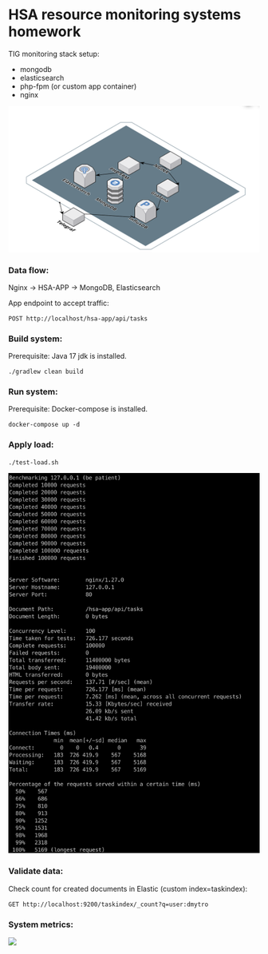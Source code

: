 # HSA resource monitoring systems homework
TIG monitoring stack setup:
- mongodb
- elasticsearch
- php-fpm (or custom app container)
- nginx

![Traffic and metrics](./images/tig_resource_monitoring.png)

<h3>Data flow:</h3>
Nginx -> HSA-APP -> MongoDB, Elasticsearch

App endpoint to accept traffic:
```
POST http://localhost/hsa-app/api/tasks
```

<h3>Build system:</h3>
Prerequisite: Java 17 jdk is installed.

```
./gradlew clean build
```

<h3>Run system:</h3>
Prerequisite: Docker-compose is installed.

```
docker-compose up -d
```

<h3>Apply load:</h3>

```
./test-load.sh
```
<img src="./images/load_script_result.png" width="600">

<h3>Validate data:</h3>
Check count for created documents in Elastic (custom index=taskindex):

```
GET http://localhost:9200/taskindex/_count?q=user:dmytro
```

<h3>System metrics:</h3>
<img src="./images/system_metrics.png" width="600">